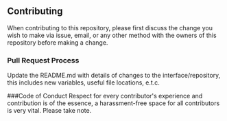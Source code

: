 ## Contributing
When contributing to this repository, please first discuss the change you wish to make via issue, email, or any other method with the owners of this repository before making a change.

### Pull Request Process
Update the README.md with details of changes to the interface/repository, this includes new variables, useful file locations, e.t.c.

###Code of Conduct
Respect for every contributor's experience and contribution is of the essence, a harassment-free space for all contributors is very vital. Please take note.
